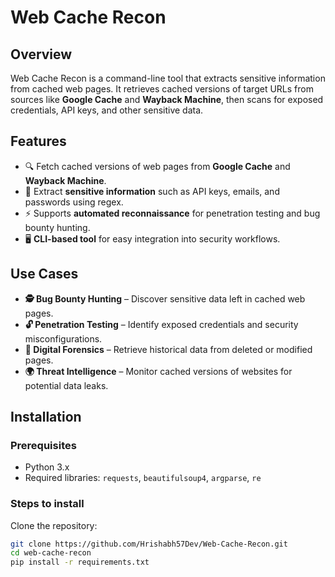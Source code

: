 # Web Cache Recon

## Overview
Web Cache Recon is a command-line tool that extracts sensitive information from cached web pages. It retrieves cached versions of target URLs from sources like **Google Cache** and **Wayback Machine**, then scans for exposed credentials, API keys, and other sensitive data.

## Features
- 🔍 Fetch cached versions of web pages from **Google Cache** and **Wayback Machine**.
- 🔑 Extract **sensitive information** such as API keys, emails, and passwords using regex.
- ⚡ Supports **automated reconnaissance** for penetration testing and bug bounty hunting.
- 🖥️ **CLI-based tool** for easy integration into security workflows.

## Use Cases
- **🕵️ Bug Bounty Hunting** – Discover sensitive data left in cached web pages.
- **🔓 Penetration Testing** – Identify exposed credentials and security misconfigurations.
- **📝 Digital Forensics** – Retrieve historical data from deleted or modified pages.
- **🌍 Threat Intelligence** – Monitor cached versions of websites for potential data leaks.

## Installation

### Prerequisites
- Python 3.x
- Required libraries: `requests`, `beautifulsoup4`, `argparse`, `re`

### Steps to install
 Clone the repository:
   ```bash
   git clone https://github.com/Hrishabh57Dev/Web-Cache-Recon.git
   cd web-cache-recon
   pip install -r requirements.txt
